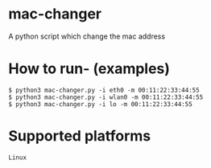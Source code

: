# mac-changer
A python script which change the mac address

# How to run- (examples)
    $ python3 mac-changer.py -i eth0 -m 00:11:22:33:44:55
    $ python3 mac-changer.py -i wlan0 -m 00:11:22:33:44:55
    $ python3 mac-changer.py -i lo -m 00:11:22:33:44:55

# Supported platforms
    Linux

